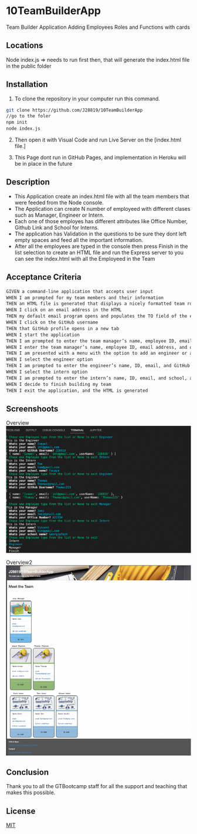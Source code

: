 # 10TeamBuilderApp
Team Builder Application Adding Employees Roles and Functions with cards


## Locations 

Node index.js => needs to run first then, that will generate the index.html file in the public folder

## Installation

1. To clone the repository in your computer run this command.

```bash
git clone https://github.com/J28819/10TeamBuilderApp
//go to the foler
npm init
node index.js

```

2. Then open it with Visual Code and run Live Server on the [index.html file.]

3. This Page dont run in GitHub Pages, and implementation in Heroku will be in place in the future


## Description

- This Application create an index.html file with all the team members that were feeded from the Node console. 
- The Application can create N number of employeed with different clases such as Manager, Engineer or Intern.
- Each one of those employes has different attributes like Office Number, Github Link and School for Interns.
- The application has Validation in the questions to be sure they dont left empty spaces and feed all the important information.
- After all the employees are typed in the console then press Finish in the list selection to create an HTML file and run the Express server to you can see the index.html with all the Employeed in the Team



## Acceptance Criteria

```md
GIVEN a command-line application that accepts user input
WHEN I am prompted for my team members and their information
THEN an HTML file is generated that displays a nicely formatted team roster based on user input
WHEN I click on an email address in the HTML
THEN my default email program opens and populates the TO field of the email with the address
WHEN I click on the GitHub username
THEN that GitHub profile opens in a new tab
WHEN I start the application
THEN I am prompted to enter the team manager’s name, employee ID, email address, and office number
WHEN I enter the team manager’s name, employee ID, email address, and office number
THEN I am presented with a menu with the option to add an engineer or an intern or to finish building my team
WHEN I select the engineer option
THEN I am prompted to enter the engineer’s name, ID, email, and GitHub username, and I am taken back to the menu
WHEN I select the intern option
THEN I am prompted to enter the intern’s name, ID, email, and school, and I am taken back to the menu
WHEN I decide to finish building my team
THEN I exit the application, and the HTML is generated
```


## Screenshoots
Overview
![My animated logo](./public/assets/overview.png)

Overview2
![My animated logo](./public/assets/overview2.png)



## Conclusion 

 Thank you to all the GTBootcamp staff for all the support and teaching that makes this possible.


## License
[MIT](https://choosealicense.com/licenses/mit/)


